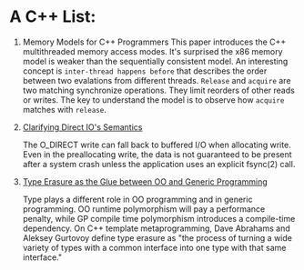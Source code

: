 # A C++ List:

1. Memory Models for C++ Programmers
   This paper introduces the C++ multithreaded memory access modes.
   It's surprised the x86 memory model is weaker than the sequentially consistent model.
   An interesting concept is `inter-thread happens before` that describes the order
   between two evalations from different threads.
   `Release` and `acquire` are two matching synchronize operations.
   They limit reorders of other reads or writes.
   The key to understand the model is to observe how `acquire` matches with `release`.
    
2. [Clarifying Direct IO's Semantics](https://ext4.wiki.kernel.org/index.php/Clarifying_Direct_IO%27s_Semantics)
   
   The O_DIRECT write can fall back to buffered I/O when allocating write.
   Even in the preallocating write, the data is not guaranteed to be present after a system crash unless the application uses an explicit fsync(2) call.

3. [Type Erasure as the Glue between OO and Generic Programming](https://www.artima.com/cppsource/type_erasure.html)

   Type plays a different role in OO programming and in generic programming.
   OO runtime polymorphism will pay a performance penalty, while GP compile time polymorphism introduces a compile-time dependency.
   On C++ template metaprogramming, Dave Abrahams and Aleksey Gurtovoy define type erasure as "the process of turning a wide variety of types with a common interface into one type with that same interface."
